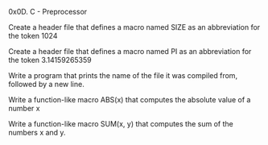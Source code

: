 0x0D. C - Preprocessor

Create a header file that defines a macro named SIZE as an abbreviation for the token 1024

Create a header file that defines a macro named PI as an abbreviation for the token 3.14159265359

Write a program that prints the name of the file it was compiled from, followed by a new line.

Write a function-like macro ABS(x) that computes the absolute value of a number x

Write a function-like macro SUM(x, y) that computes the sum of the numbers x and y.
